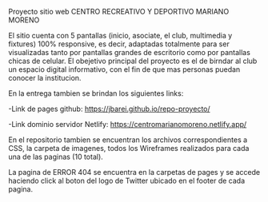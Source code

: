 Proyecto sitio web CENTRO RECREATIVO Y DEPORTIVO MARIANO MORENO

El sitio cuenta con 5 pantallas (inicio, asociate, el club, multimedia y fixtures) 100% responsive, es decir, adaptadas totalmente para ser visualizadas tanto por pantallas grandes de escritorio como por pantallas chicas de celular.
El obejetivo principal del proyecto es el de birndar al club un espacio digital informativo, con el fin de que mas personas puedan conocer la institucion.

En la entrega tambien se brindan los siguientes links:

-Link de pages github: https://jbarei.github.io/repo-proyecto/

-Link dominio servidor Netlify: https://centromarianomoreno.netlify.app/


En el repositorio tambien se encuentran los archivos correspondientes a CSS, la carpeta de imagenes, todos los Wireframes realizados para cada una de las paginas (10 total).

La pagina de ERROR 404 se encuentra en la carpetas de pages y se accede haciendo click al boton del logo de Twitter ubicado en el footer de cada pagina.


